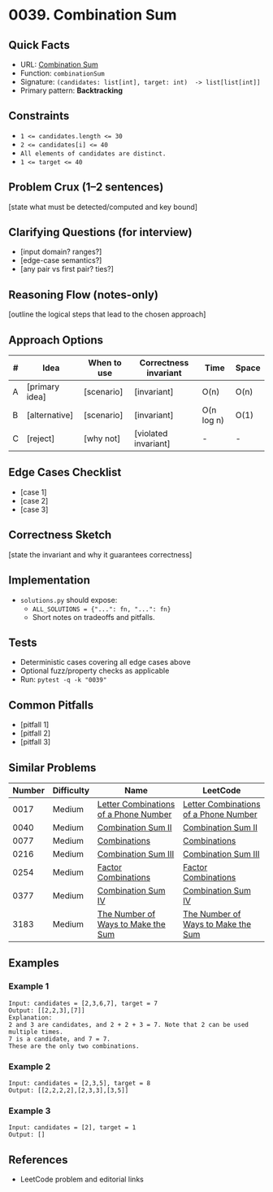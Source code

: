 # 0039. Combination Sum

## Quick Facts

- URL: [Combination Sum](https://leetcode.com/problems/combination-sum/)
- Function: `combinationSum`
- Signature: `(candidates: list[int], target: int)  -> list[list[int]]`
- Primary pattern: **Backtracking**

## Constraints

- `1 <= candidates.length <= 30`
- `2 <= candidates[i] <= 40`
- `All elements of candidates are distinct.`
- `1 <= target <= 40`

## Problem Crux (1–2 sentences)

[state what must be detected/computed and key bound]

## Clarifying Questions (for interview)

- [input domain? ranges?]
- [edge-case semantics?]
- [any pair vs first pair? ties?]

## Reasoning Flow (notes-only)

[outline the logical steps that lead to the chosen approach]

## Approach Options

| # | Idea | When to use | Correctness invariant | Time | Space |
|---|------|-------------|-----------------------|------|-------|
| A | [primary idea] | [scenario] | [invariant] | O(n) | O(n) |
| B | [alternative] | [scenario] | [invariant] | O(n log n) | O(1) |
| C | [reject] | [why not] | [violated invariant] | - | - |

## Edge Cases Checklist

- [case 1]
- [case 2]
- [case 3]

## Correctness Sketch

[state the invariant and why it guarantees correctness]

## Implementation

- `solutions.py` should expose:
  - `ALL_SOLUTIONS = {"...": fn, "...": fn}`
  - Short notes on tradeoffs and pitfalls.

## Tests

- Deterministic cases covering all edge cases above
- Optional fuzz/property checks as applicable
- Run: `pytest -q -k "0039"`

## Common Pitfalls

- [pitfall 1]
- [pitfall 2]
- [pitfall 3]

## Similar Problems

| Number | Difficulty | Name | LeetCode |
|---|---|---|---|
| 0017 | Medium | [Letter Combinations of a Phone Number](../0017-letter-combinations-of-a-phone-number/readme.md) | [Letter Combinations of a Phone Number](https://leetcode.com/problems/letter-combinations-of-a-phone-number/) |
| 0040 | Medium | [Combination Sum II](../0040-combination-sum-ii/readme.md) | [Combination Sum II](https://leetcode.com/problems/combination-sum-ii/) |
| 0077 | Medium | [Combinations](../0077-combinations/readme.md) | [Combinations](https://leetcode.com/problems/combinations/) |
| 0216 | Medium | [Combination Sum III](../0216-combination-sum-iii/readme.md) | [Combination Sum III](https://leetcode.com/problems/combination-sum-iii/) |
| 0254 | Medium | [Factor Combinations](../0254-factor-combinations/readme.md) | [Factor Combinations](https://leetcode.com/problems/factor-combinations/) |
| 0377 | Medium | [Combination Sum IV](../0377-combination-sum-iv/readme.md) | [Combination Sum IV](https://leetcode.com/problems/combination-sum-iv/) |
| 3183 | Medium | [The Number of Ways to Make the Sum](../3183-the-number-of-ways-to-make-the-sum/readme.md) | [The Number of Ways to Make the Sum](https://leetcode.com/problems/the-number-of-ways-to-make-the-sum/) |

## Examples

### Example 1

```text
Input: candidates = [2,3,6,7], target = 7
Output: [[2,2,3],[7]]
Explanation:
2 and 3 are candidates, and 2 + 2 + 3 = 7. Note that 2 can be used multiple times.
7 is a candidate, and 7 = 7.
These are the only two combinations.
```

### Example 2

```text
Input: candidates = [2,3,5], target = 8
Output: [[2,2,2,2],[2,3,3],[3,5]]
```

### Example 3

```text
Input: candidates = [2], target = 1
Output: []
```

## References

- LeetCode problem and editorial links
